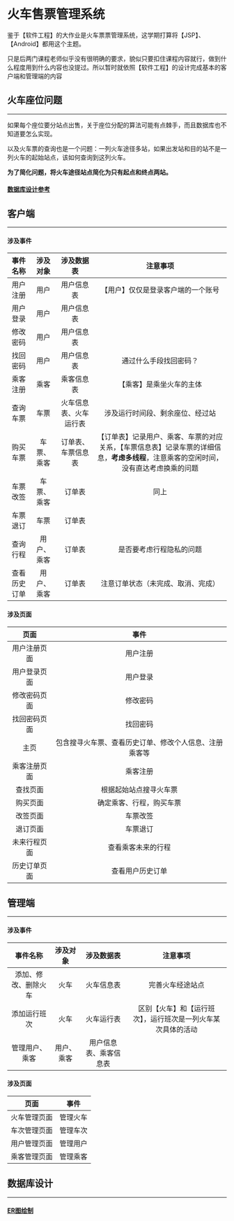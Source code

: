 
# 火车售票管理系统

鉴于【软件工程】的大作业是火车票票管理系统，这学期打算将【JSP】、【Android】都用这个主题。

只是后两门课程老师似乎没有很明确的要求，貌似只要扣住课程内容就行，做到什么程度用到什么内容也没提过。所以暂时就依照【软件工程】的设计完成基本的客户端和管理端的内容

## 火车座位问题

---

如果每个座位要分站点出售，关于座位分配的算法可能有点棘手，而且数据库也不知道要怎么实现。

以及火车票的查询也是一个问题：一列火车途径多站，如果出发站和目的站不是一列火车的起始站点，该如何查询到这列火车。

**为了简化问题，将火车途径站点简化为只有起点和终点两站。**

#### [数据库设计参考](https://blog.csdn.net/baidu_41871794/article/details/105779222)


## 客户端

---

#### 涉及事件

|   事件名称   |  涉及对象  |       涉及数据表       |                                                                注意事项                                                                |
| :----------: | :--------: | :--------------------: | :------------------------------------------------------------------------------------------------------------------------------------: |
|   用户注册   |    用户    |       用户信息表       |                                                   【用户】仅仅是登录客户端的一个账号                                                   |
|   用户登录   |    用户    |       用户信息表       |
|   修改密码   |    用户    |       用户信息表       |
|   找回密码   |    用户    |       用户信息表       |                                                         通过什么手段找回密码？                                                         |
|   乘客注册   |    乘客    |       乘客信息表       |                                                        【乘客】是乘坐火车的主体                                                        |
|   查询车票   |    车票    | 火车信息表、火车运行表 |                                                    涉及运行时间段、剩余座位、经过站                                                    |
|   购买车票   | 车票、乘客 |   订单表、车票信息表   | 【订单表】记录用户、乘客、车票的对应关系，【车票信息表】记录车票的详细信息，**考虑多线程**，注意乘客的空闲时间，没有直达考虑换乘的问题 |
|   车票改签   | 车票、乘客 |         订单表         |                                                                  同上                                                                  |
|   车票退订   |    车票    |         订单表         |
|   查询行程   | 用户、乘客 |         订单表         |                                                        是否要考虑行程隐私的问题                                                        |
| 查看历史订单 | 用户、乘客 |         订单表         |                                                   注意订单状态（未完成、取消、完成）                                                   |


#### 涉及页面

|     页面     |                          事件                          |
| :----------: | :----------------------------------------------------: |
| 用户注册页面 |                        用户注册                        |
| 用户登录页面 |                        用户登录                        |
| 修改密码页面 |                        修改密码                        |
| 找回密码页面 |                        找回密码                        |
|     主页     | 包含搜寻火车票、查看历史订单、修改个人信息、注册乘客等 |
| 乘客注册页面 |                        乘客注册                        |
|   查找页面   |                 根据起始站点搜寻火车票                 |
|   购买页面   |                确定乘客、行程，购买车票                |
|   改签页面   |                        车票改签                        |
|   退订页面   |                        车票退订                        |
| 未来行程页面 |                   查看乘客未来的行程                   |
| 历史订单页面 |                    查看用户历史订单                    |


## 管理端

----

#### 涉及事件

|       事件名称       |  涉及对象  |       涉及数据表       |                           注意事项                           |
| :------------------: | :--------: | :--------------------: | :----------------------------------------------------------: |
| 添加、修改、删除火车 |    火车    |       火车信息表       |                       完善火车经途站点                       |
|     添加运行班次     |    火车    |       火车运行表       | 区别【火车】和【运行班次】，运行班次是一列火车某次具体的活动 |
|    管理用户、乘客    | 用户、乘客 | 用户信息表、乘客信息表 |

#### 涉及页面

|     页面     |   事件   |
| :----------: | :------: |
| 火车管理页面 | 管理火车 |
| 车次管理页面 | 管理车次 |
| 用户管理页面 | 管理用户 |
| 乘客管理页面 | 管理乘客 |


## 数据库设计

-----

#### [ER图绘制](https://gitmind.cn/app/flowchart/a135b9326c2bbe415101bfefd7470cfb)
